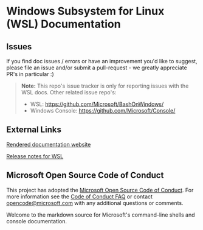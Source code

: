 # Windows Subsystem for Linux (WSL) Documentation

## Issues
If you find doc issues / errors or have an improvement you'd like to suggest, please file an issue and/or submit a pull-request - we greatly appreciate PR's in particular :)

> **Note:** This repo's issue tracker is only for reporting issues with the WSL docs.
> Other related issue repo's:
> * WSL: https://github.com/Microsoft/BashOnWindows/
> * Windows Console: https://github.com/Microsoft/Console/

## External Links

[Rendered documentation website](https://msdn.microsoft.com/commandline) 

[Release notes for WSL](https://msdn.microsoft.com/en-us/commandline/wsl/release_notes)

## Microsoft Open Source Code of Conduct

This project has adopted the [Microsoft Open Source Code of Conduct](https://opensource.microsoft.com/codeofconduct/).
For more information see the [Code of Conduct FAQ](https://opensource.microsoft.com/codeofconduct/faq/) or contact [opencode@microsoft.com](mailto:opencode@microsoft.com) with any additional questions or comments.

Welcome to the markdown source for Microsoft's command-line shells and console documentation.
